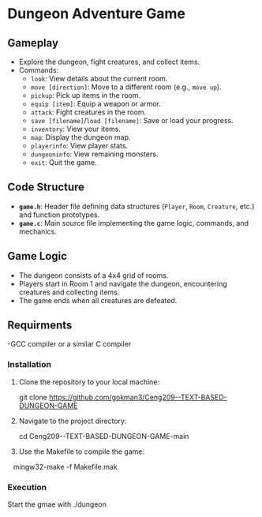 # Dungeon Adventure Game

## Gameplay
- Explore the dungeon, fight creatures, and collect items.
- Commands:
  - `look`: View details about the current room.
  - `move [direction]`: Move to a different room (e.g., `move up`).
  - `pickup`: Pick up items in the room.
  - `equip [item]`: Equip a weapon or armor.
  - `attack`: Fight creatures in the room.
  - `save [filename]`/`load [filename]`: Save or load your progress.
  - `inventory`: View your items.
  - `map`: Display the dungeon map.
  - `playerinfo`: View player stats.
  - `dungeoninfo`: View remaining monsters.
  - `exit`: Quit the game.

## Code Structure
- **`game.h`**: Header file defining data structures (`Player`, `Room`, `Creature`, etc.) and function prototypes.
- **`game.c`**: Main source file implementing the game logic, commands, and mechanics.

## Game Logic
- The dungeon consists of a 4x4 grid of rooms.
- Players start in Room 1 and navigate the dungeon, encountering creatures and collecting items.
- The game ends when all creatures are defeated.
## Requirments
-GCC compiler or a similar C compiler

### Installation

1. Clone the repository to your local machine:
   
   git clone https://github.com/gokman3/Ceng209--TEXT-BASED-DUNGEON-GAME
   
2. Navigate to the project directory:
   
   cd Ceng209--TEXT-BASED-DUNGEON-GAME-main
   
3. Use the Makefile to compile the game:
   
   mingw32-make -f Makefile.mak

### Execution
Start the gmae with ./dungeon



   


